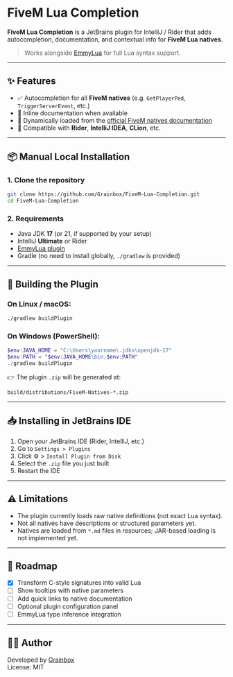 # FiveM Lua Completion

**FiveM Lua Completion** is a JetBrains plugin for IntelliJ / Rider that adds autocompletion, documentation, and contextual info for **FiveM Lua natives**.

> Works alongside [EmmyLua](https://plugins.jetbrains.com/plugin/9768-emmylua) for full Lua syntax support.

---

## ✨ Features

- ✅ Autocompletion for all **FiveM natives** (e.g. `GetPlayerPed`, `TriggerServerEvent`, etc.)
- 📄 Inline documentation when available
- 🔁 Dynamically loaded from the [official FiveM natives documentation](https://github.com/citizenfx/natives)
- 🚀 Compatible with **Rider**, **IntelliJ IDEA**, **CLion**, etc.

---

## 📦 Manual Local Installation

### 1. Clone the repository

```bash
git clone https://github.com/Grainbox/FiveM-Lua-Completion.git
cd FiveM-Lua-Completion
```

### 2. Requirements

- Java JDK **17** (or 21, if supported by your setup)
- IntelliJ **Ultimate** or Rider
- [EmmyLua plugin](https://plugins.jetbrains.com/plugin/9768-emmylua)
- Gradle (no need to install globally, `./gradlew` is provided)

---

## 🔨 Building the Plugin

### On Linux / macOS:

```bash
./gradlew buildPlugin
```

### On Windows (PowerShell):

```powershell
$env:JAVA_HOME = "C:\Users\yourname\.jdks\openjdk-17"
$env:PATH = "$env:JAVA_HOME\bin;$env:PATH"
./gradlew buildPlugin
```

👉 The plugin `.zip` will be generated at:

```
build/distributions/FiveM-Natives-*.zip
```

---

## 📥 Installing in JetBrains IDE

1. Open your JetBrains IDE (Rider, IntelliJ, etc.)
2. Go to `Settings > Plugins`
3. Click ⚙️ > `Install Plugin from Disk`
4. Select the `.zip` file you just built
5. Restart the IDE

---

## ⚠️ Limitations

- The plugin currently loads raw native definitions (not exact Lua syntax).
- Not all natives have descriptions or structured parameters yet.
- Natives are loaded from `*.md` files in resources; JAR-based loading is not implemented yet.

---

## 🔧 Roadmap

- [X] Transform C-style signatures into valid Lua
- [ ] Show tooltips with native parameters
- [ ] Add quick links to native documentation
- [ ] Optional plugin configuration panel
- [ ] EmmyLua type inference integration

---

## 👨‍💻 Author

Developed by [Grainbox](https://github.com/Grainbox)  
License: MIT
